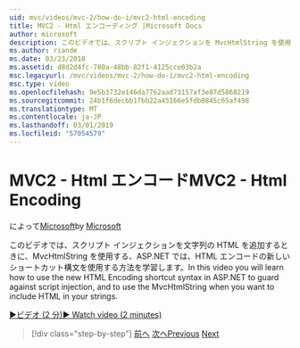 ```yaml
---
uid: mvc/videos/mvc-2/how-do-i/mvc2-html-encoding
title: MVC2 - Html エンコーディング |Microsoft Docs
author: microsoft
description: このビデオでは、スクリプト インジェクションを MvcHtmlString を使用する、ASP.NET で、HTML エンコードの新しいショートカット構文を使用する方法について説明しますとしています.
ms.author: riande
ms.date: 03/23/2010
ms.assetid: d8d2d4fc-780a-48bb-82f1-4125cce03b2a
msc.legacyurl: /mvc/videos/mvc-2/how-do-i/mvc2-html-encoding
msc.type: video
ms.openlocfilehash: 9e5b3732e146da7762aad73157af3e87d5868219
ms.sourcegitcommit: 24b1f6decbb17bb22a45166e5fdb0845c65af498
ms.translationtype: MT
ms.contentlocale: ja-JP
ms.lasthandoff: 03/01/2019
ms.locfileid: "57054579"
---
```

<a name="mvc2---html-encoding"></a><span data-ttu-id="4c8bc-103">MVC2 - Html エンコード</span><span class="sxs-lookup"><span data-stu-id="4c8bc-103">MVC2 - Html Encoding</span></span>
====================
<span data-ttu-id="4c8bc-104">によって[Microsoft](https://github.com/microsoft)</span><span class="sxs-lookup"><span data-stu-id="4c8bc-104">by [Microsoft](https://github.com/microsoft)</span></span>

<span data-ttu-id="4c8bc-105">このビデオでは、スクリプト インジェクションを文字列の HTML を追加するときに、MvcHtmlString を使用する、ASP.NET では、HTML エンコードの新しいショートカット構文を使用する方法を学習します。</span><span class="sxs-lookup"><span data-stu-id="4c8bc-105">In this video you will learn how to use the new HTML Encoding shortcut syntax in ASP.NET to guard against script injection, and to use the MvcHtmlString when you want to include HTML in your strings.</span></span>

[<span data-ttu-id="4c8bc-106">&#9654;ビデオ (2 分)</span><span class="sxs-lookup"><span data-stu-id="4c8bc-106">&#9654; Watch video (2 minutes)</span></span>](https://channel9.msdn.com/Blogs/ASP-NET-Site-Videos/mvc2-html-encoding)

> [!div class="step-by-step"]
> <span data-ttu-id="4c8bc-107">[前へ](how-do-i-use-httpverbs-attributes-in-an-mvc-application.md)
> [次へ](mvc2-stronglytyped-helpers.md)</span><span class="sxs-lookup"><span data-stu-id="4c8bc-107">[Previous](how-do-i-use-httpverbs-attributes-in-an-mvc-application.md)
[Next](mvc2-stronglytyped-helpers.md)</span></span>
